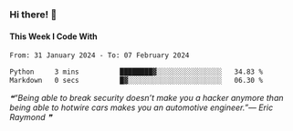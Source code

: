 ### Hi there! 👋

#### This Week I Code With
<!--START_SECTION:waka-->

```txt
From: 31 January 2024 - To: 07 February 2024

Python     3 mins          ████████▓░░░░░░░░░░░░░░░░   34.83 %
Markdown   0 secs          █▓░░░░░░░░░░░░░░░░░░░░░░░   06.30 %
```

<!--END_SECTION:waka-->

<!--STARTS_HERE_QUOTE_README-->
<i>❝“Being able to break security doesn’t make you a hacker anymore than being able to hotwire cars makes you an automotive engineer.”— Eric Raymond   ❞</i>
<!--ENDS_HERE_QUOTE_README-->
